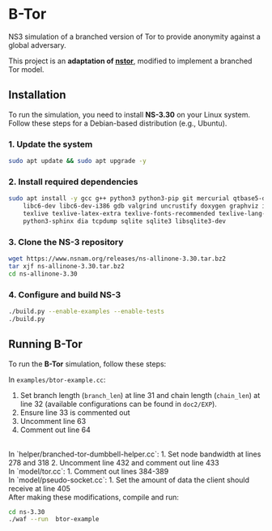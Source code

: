 # B-Tor
NS3 simulation of a branched version of Tor to provide anonymity against a global adversary.

This project is an **adaptation of [nstor](https://github.com/tschorsch/nstor)**, modified to implement a branched Tor model.

## Installation  

To run the simulation, you need to install **NS-3.30** on your Linux system. Follow these steps for a Debian-based distribution (e.g., Ubuntu).   

### 1. Update the system  
```bash
sudo apt update && sudo apt upgrade -y
```

### 2. Install required dependencies
```bash
sudo apt install -y gcc g++ python3 python3-pip git mercurial qtbase5-dev cmake \
    libc6-dev libc6-dev-i386 gdb valgrind uncrustify doxygen graphviz imagemagick \
    texlive texlive-latex-extra texlive-fonts-recommended texlive-lang-english \
    python3-sphinx dia tcpdump sqlite sqlite3 libsqlite3-dev
```

### 3. Clone the NS-3 repository
```bash
wget https://www.nsnam.org/releases/ns-allinone-3.30.tar.bz2
tar xjf ns-allinone-3.30.tar.bz2
cd ns-allinone-3.30
```

### 4. Configure and build NS-3
```bash
./build.py --enable-examples --enable-tests
./build.py
```

## Running B-Tor

To run the **B-Tor** simulation, follow these steps:

In `examples/btor-example.cc`:
1. Set branch length (`branch_len`) at line 31 and chain length (`chain_len`) at line 32 (available configurations can be found in `doc2/EXP`).
2. Ensure line 33 is commented out
3. Uncomment line 63
4. Comment out line 64
<br>     
In `helper/branched-tor-dumbbell-helper.cc`:
1. Set node bandwidth at lines 278 and 318
2. Uncomment line 432 and comment out line 433
<br>
In `model/tor.cc`:
1. Comment out lines 384-389
<br>
In `model/pseudo-socket.cc`:
1. Set the amount of data the client should receive at line 405
<br>
After making these modifications, compile and run:

```bash
cd ns-3.30
./waf --run  btor-example
```

